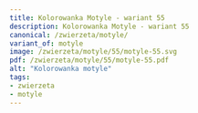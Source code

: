 ```yaml
---
title: Kolorowanka Motyle - wariant 55
description: Kolorowanka Motyle - wariant 55
canonical: /zwierzeta/motyle/
variant_of: motyle
image: /zwierzeta/motyle/55/motyle-55.svg
pdf: /zwierzeta/motyle/55/motyle-55.pdf
alt: "Kolorowanka motyle"
tags:
- zwierzeta
- motyle
---
```

